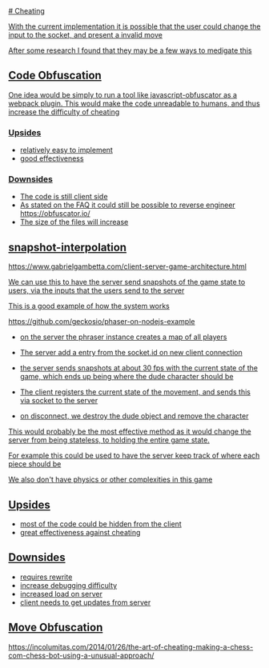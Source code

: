 <ins>
# Cheating 

With the current implementation it is possible that the user could change the input to the socket, and present a invalid move

After some research I found that they may be a few ways to medigate this 

## Code Obfuscation
One idea would be simply to run a tool like javascript-obfuscator as a webpack plugin. This would make the code unreadable to humans, and thus increase the difficulty of cheating
### Upsides
- relatively easy to implement
- good effectiveness

### Downsides
- The code is still client side
- As stated on the FAQ it could still be possible to reverse engineer
https://obfuscator.io/
- The size of the files will increase


## snapshot-interpolation
https://www.gabrielgambetta.com/client-server-game-architecture.html

We can use this to have the server send snapshots of the game state to users, via the inputs that the users send to the server


This is a good example of how the system
works

https://github.com/geckosio/phaser-on-nodejs-example

- on the server the phraser instance creates a map of all players 
- The server add a entry from the socket.id on new client connection
- the server sends snapshots at about 30 fps with the current state of the game, which ends up being where the dude character should be
- The client registers the current state of the movement, and sends this via socket to the server

- on disconnect, we destroy the dude object and remove the character


This would probably be the most effective method as it would change the server from being stateless, to holding the entire game state.

For example this could be used to have the server keep track of where each piece should be

We also don't have physics or other complexities in this game

## Upsides
- most of the code could be hidden from the client
- great effectiveness against cheating

## Downsides
- requires rewrite
- increase debugging difficulty
- increased load on server
- client needs to get updates from server


## Move Obfuscation
https://incolumitas.com/2014/01/26/the-art-of-cheating-making-a-chess-com-chess-bot-using-a-unusual-approach/
</ins>


